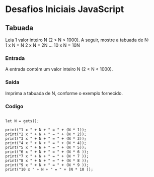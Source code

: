 # Desafios Iniciais JavaScript


##  Tabuada
Leia 1 valor inteiro N (2 < N < 1000). A seguir, mostre a tabuada de N:      
1 x N = N      2 x N = 2N        ...       10 x N = 10N

### Entrada 
A entrada contém um valor inteiro N (2 < N < 1000).

### Saída
Imprima a tabuada de N, conforme o exemplo fornecido.


### Codigo
```

let N = gets();

print("1 x " + N + " = " + (N * 1));
print("2 x " + N + " = " + (N * 2));
print("3 x " + N + " = " + (N * 3));
print("4 x " + N + " = " + (N * 4));
print("5 x " + N + " = " + (N * 5));
print("6 x " + N + " = " + (N * 6 ));
print("7 x " + N + " = " + (N * 7 ));
print("8 x " + N + " = " + (N * 8 ));
print("9 x " + N + " = " + (N * 9 ));
print("10 x " + N + " = " + (N * 10 ));


```
